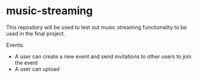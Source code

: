 # music-streaming
This repository will be used to test out music streaming functionality to be used in the final project.



Events:
- A user can create a new event and send invitations to other users to join the event
- A user can upload
